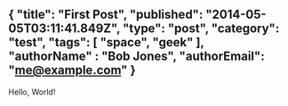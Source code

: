 {
  "title": "First Post",
  "published": "2014-05-05T03:11:41.849Z",
  "type": "post",
  "category": "test",
  "tags": [ "space", "geek" ],
  "authorName" : "Bob Jones",
  "authorEmail": "me@example.com"
}
---
Hello, World!
